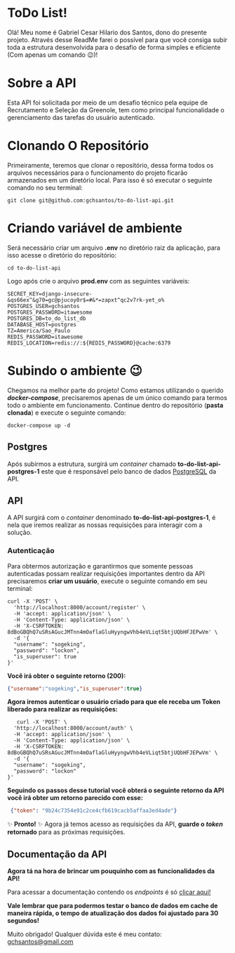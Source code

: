 
# ToDo List!


Olá! Meu nome é Gabriel Cesar Hilario dos Santos, dono do presente projeto. Através desse ReadMe farei o possível para que você consiga subir toda a estrutura desenvolvida para o desafio de forma simples e eficiente (Com apenas um comando 😉)!

  
# Sobre a API

Esta API foi solicitada por meio de um desafio técnico pela equipe de Recrutamento e Seleção da Greenole, tem como principal funcionalidade o gerenciamento das tarefas do usuário autenticado.

  
# Clonando O Repositório

Primeiramente, teremos que clonar o repositório, dessa forma todos os arquivos necessários para o funcionamento do projeto ficarão armazenados em um diretório local. Para isso é só executar o seguinte comando no seu terminal:

    git clone git@github.com:gchsantos/to-do-list-api.git

  # Criando variável de ambiente
  
Será necessário criar um arquivo **.env** no diretório raiz da aplicação, para isso acesse o diretório do repositório:

    cd to-do-list-api
    
Logo após crie o arquivo **prod.env** com as seguintes variáveis:

    SECRET_KEY=django-insecure-&qs66ex^&g70=gc@pjucoy0r$=#&*=zapxt^qc2v7rk-yet_o%
    POSTGRES_USER=gchsantos
    POSTGRES_PASSWORD=itawesome
    POSTGRES_DB=to_do_list_db
    DATABASE_HOST=postgres
    TZ=America/Sao_Paulo
    REDIS_PASSWORD=itawesome
    REDIS_LOCATION=redis://:${REDIS_PASSWORD}@cache:6379


# Subindo o ambiente 😉
Chegamos na melhor parte do projeto! Como estamos utilizando o querido ***docker-compose***, precisaremos apenas de um único comando para termos todo o ambiente em funcionamento. Continue dentro do repositório (**pasta clonada**) e execute o seguinte comando:
 
    docker-compose up -d

## Postgres

Após subirmos a estrutura, surgirá um *container* chamado **to-do-list-api-postgres-1** este que é responsável pelo banco de dados [PostgreSQL](https://www.postgresql.org/about/) da API.


## API

A API surgirá com o *container* denominado **to-do-list-api-postgres-1**, é nela que iremos realizar as nossas requisições para interagir com a solução.

### Autenticação

Para obtermos autorização e garantirmos que somente pessoas autenticadas possam realizar requisições importantes dentro da API precisaremos **criar um usuário**, execute o seguinte comando em seu terminal:

    curl -X 'POST' \
	  'http://localhost:8000/account/register' \
	  -H 'accept: application/json' \
	  -H 'Content-Type: application/json' \
	  -H 'X-CSRFTOKEN: 8dBoGBQhQ7uSRsAGucJMTnn4mOaflaGluHyyngwVhb4eVLiqt5btjUQbHFJEPwVm' \
	  -d '{
	  "username": "sogeking",
	  "password": "lockon",
	  "is_superuser": true
	}'
 
**Você irá obter o seguinte retorno (200):**

```json
{"username":"sogeking","is_superuser":true}
```

**Agora iremos autenticar o usuário criado para que ele receba um Token liberado para realizar as requisições:**

	   curl -X 'POST' \
	  'http://localhost:8000/account/auth' \
	  -H 'accept: application/json' \
	  -H 'Content-Type: application/json' \
	  -H 'X-CSRFTOKEN: 8dBoGBQhQ7uSRsAGucJMTnn4mOaflaGluHyyngwVhb4eVLiqt5btjUQbHFJEPwVm' \
	  -d '{
	  "username": "sogeking",
	  "password": "lockon"
	}'

  
**Seguindo os passos desse tutorial você obterá o seguinte retorno da API você irá obter um retorno parecido com esse:**

```json
 {"token": "9b24c7354e91c2ce4cfb619cacb5affaa3ed4ade"}
```

✨ **Pronto!** ✨ Agora já temos acesso as requisições da API, **guarde o *token* retornado** para as próximas requisições.


## Documentação da API

**Agora tá na hora de brincar um pouquinho com as funcionalidades da API!**

Para acessar a documentação contendo os *endpoints* é só [clicar aqui!](http://localhost:8000/api/schema/swagger-ui/)

**Vale lembrar que para podermos testar o banco de dados em cache de maneira rápida, o tempo de atualização dos dados foi ajustado para 30 segundos!**

Muito obrigado! Qualquer dúvida este é meu contato: gchsantos@gmail.com
